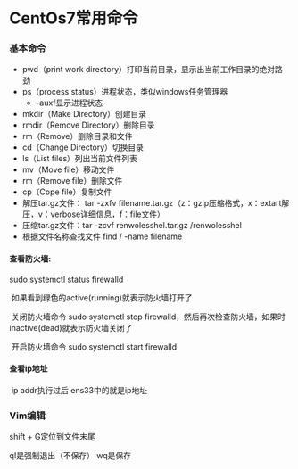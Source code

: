 # CentOs7常用命令

###  基本命令

- pwd（print work directory）打印当前目录，显示出当前工作目录的绝对路劲
- ps（process status）进程状态，类似windows任务管理器
  - -auxf显示进程状态
- mkdir（Make Directory）创建目录
- rmdir（Remove Directory）删除目录
- rm（Remove）删除目录和文件
- cd（Change Directory）切换目录
- ls（List files）列出当前文件列表
- mv（Move file）移动文件
- rm（Remove file）删除文件
- cp（Cope file）复制文件
- 解压tar.gz文件： tar -zxfv filename.tar.gz（z：gzip压缩格式，x：extart解压，v：verbose详细信息，f：file文件）
- 压缩tar.gz文件：tar -zcvf renwolesshel.tar.gz /renwolesshel
- 根据文件名称查找文件  find / -name filename

#### 查看防火墙:

sudo systemctl status firewalld

​	如果看到绿色的active(running)就表示防火墙打开了

​	关闭防火墙命令 sudo systemctl stop firewalld，然后再次检查防火墙，如果时inactive(dead)就表示防火墙关闭了

​	开启防火墙命令 sudo systemctl start firewalld 



#### 查看ip地址

​	ip addr执行过后 ens33中的就是ip地址



### Vim编辑

shift + G定位到文件末尾

q!是强制退出（不保存） wq是保存
